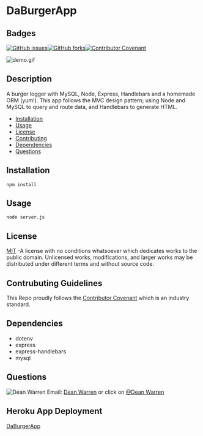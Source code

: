 # DaBurgerApp
 ## Badges  
[![GitHub issues](https://img.shields.io/github/issues/deawar/DaBurgerApp?style=plastic)](undefined/network)[![GitHub forks](https://img.shields.io/github/forks/deawar/noteTaker?style=plastic)](undefined/network)[![Contributor Covenant](https://img.shields.io/badge/Contributor%20Covenant-v2.0%20adopted-ff69b4.svg?style=plastic)](code_of_conduct.md) 

![demo.gif](https://github.com/deawar/DaBurgerApp/blob/master/public/assets/img/Da%20MVC%20Burger%20App!_.gif)
## Description  
  A burger logger with MySQL, Node, Express, Handlebars and a homemade ORM (yum!). This app follows the MVC design pattern; using Node and MySQL to query and route data, and Handlebars to generate HTML.
* [Installation](#installation)  
* [Usage](#usage)  
* [License](#license)  
* [Contributing](#contributing)  
* [Dependencies](#dependencies)  
* [Questions](#questions) 
  
## Installation  
``` 
npm install 
``` 
## Usage  
``` 
node server.js 
``` 
  
## License  
[MIT](https://github.com/deawar/DaBurgerApp/blob/master/LICENSE) -A license with no conditions whatsoever which dedicates works to the public domain. Unlicensed works, modifications, and larger works may be distributed under different terms and without source code.
  
## Contrubuting Guidelines 
 This Repo proudly follows the [Contributor Covenant](https://www.contributor-covenant.org/) which is an industry standard. 
 
## Dependencies  
* dotenv
* express
* express-handlebars
* mysql
## Questions 
![Dean Warren](https://avatars3.githubusercontent.com/u/15312495?v=4&s=48)  Email: [Dean Warren](mailto:deawar@gmail.com) or  click on [@Dean Warren](https://github.com/deawar)

## Heroku App Deployment
[DaBurgerApp](https://da-burger-app2020.herokuapp.com//)